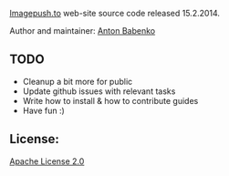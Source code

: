 [Imagepush.to](http://imagepush.to/) web-site source code released 15.2.2014.

Author and maintainer: [Anton Babenko](http://github.com/antonbabenko)

TODO
----
* Cleanup a bit more for public
* Update github issues with relevant tasks
* Write how to install & how to contribute guides
* Have fun :)

License:
---
[Apache License 2.0](http://www.apache.org/licenses/LICENSE-2.0)